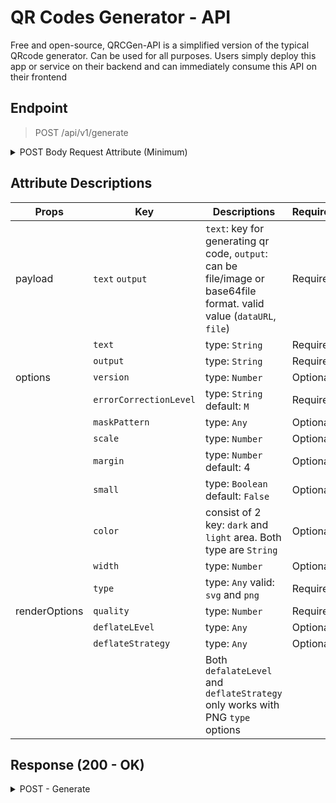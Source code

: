 # QR Codes Generator - API

Free and open-source, QRCGen-API is a simplified version of the typical QRcode generator. Can be used for all purposes. Users simply deploy this app or service on their backend and can immediately consume this API on their frontend

## Endpoint

> POST /api/v1/generate

<details>
<summary>POST Body Request Attribute (Minimum)</summary>

```json
{
    "payload": {
        "text": "{{$randomString}}",
        "output": "dataURL"
    },
    "options": {
        "type": "png",
        "errorCorrectionLevel": "M"
    },
    "renderOptions": {
        "quality": 80
    }
}
```

</details>

## Attribute Descriptions

| Props | Key | Descriptions | Required |
| ----- | --- | ------------ | -------- |
| payload | `text` `output` | `text`: key for generating qr code, `output`: can be file/image or base64file format. valid value (`dataURL`, `file`) | Required |
| | `text` | type: `String` | Required |
| | `output` | type: `String` | Required |
| options | `version` | type: `Number` | Optional |
| | `errorCorrectionLevel` | type: `String` default: `M` | Required |
| | `maskPattern` | type: `Any` | Optional |
| | `scale` | type: `Number` | Optional |
| | `margin` | type: `Number` default: 4 | Optional |
| | `small` | type: `Boolean` default: `False` | Optional |
| | `color` | consist of 2 key: `dark` and `light` area. Both type are `String` | Optional |
| | `width` | type: `Number` | Optional
| | `type` | type: `Any` valid: `svg` and `png` | Required
| renderOptions | `quality` | type: `Number` | Required
| | `deflateLEvel` | type: `Any` | Optional |
| | `deflateStrategy` | type: `Any` | Optional |
| | | Both `defalateLevel` and `deflateStrategy` only works with PNG `type` options

## Response (200 - OK)

<details>
<summary>POST - Generate</summary>

```json
{
    "status": "OK",
    "code": 200,
    "result": {
        "image": "http://www.hostname.app/qrcodes/418cf9c5cde379f121ee.png",
        "download_link": "http://www.hostname.app/api/v1/download/418cf9c5cde379f121ee.png"
    }
}
```

</details>